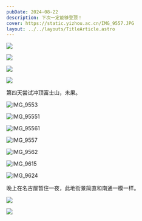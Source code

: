 ```yaml
---
pubDate: 2024-08-22
description: 下次一定能够登顶！
cover: https://static.yizhou.ac.cn/IMG_9557.JPG
layout: ../../layouts/TitleArticle.astro
---
```


![](https://static.yizhou.ac.cn/qruKam.jpg)

![](https://static.yizhou.ac.cn/dZasyv.jpg)

![](https://static.yizhou.ac.cn/wGqBOz.jpg)

![](https://static.yizhou.ac.cn/np8q8j.jpg)

第四天尝试冲顶富士山，未果。

![IMG_9553](https://static.yizhou.ac.cn/IMG_9553.JPG)

![IMG_95551](https://static.yizhou.ac.cn/IMG_9555%201.JPG)

![IMG_95561](https://static.yizhou.ac.cn/IMG_9556%201.JPG)

![IMG_9557](https://static.yizhou.ac.cn/IMG_9557.JPG)

![IMG_9562](https://static.yizhou.ac.cn/IMG_9562.JPG)

![IMG_9615](https://static.yizhou.ac.cn/IMG_9615.JPG)

![IMG_9624](https://static.yizhou.ac.cn/IMG_9624.JPG)

晚上在名古屋暂住一夜，此地街景简直和南通一模一样。

![](https://static.yizhou.ac.cn/QuZFpi.jpg)

![](https://static.yizhou.ac.cn/ytL8BX.jpg)
